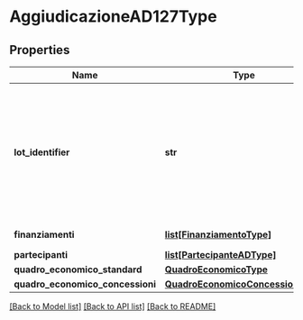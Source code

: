# AggiudicazioneAD127Type

## Properties
Name | Type | Description | Notes
------------ | ------------- | ------------- | -------------
**lot_identifier** | **str** | Id univoco del lotto generato dalla stazione appaltante - corrisponde al campo bt-137 - Purpose Lot Identifier del TED | 
**finanziamenti** | [**list[FinanziamentoType]**](FinanziamentoType.md) | Dati relativi ai finanziamenti | [optional] 
**partecipanti** | [**list[PartecipanteADType]**](PartecipanteADType.md) |  | 
**quadro_economico_standard** | [**QuadroEconomicoType**](QuadroEconomicoType.md) |  | [optional] 
**quadro_economico_concessioni** | [**QuadroEconomicoConcessioniType**](QuadroEconomicoConcessioniType.md) |  | [optional] 

[[Back to Model list]](../README.md#documentation-for-models) [[Back to API list]](../README.md#documentation-for-api-endpoints) [[Back to README]](../README.md)

